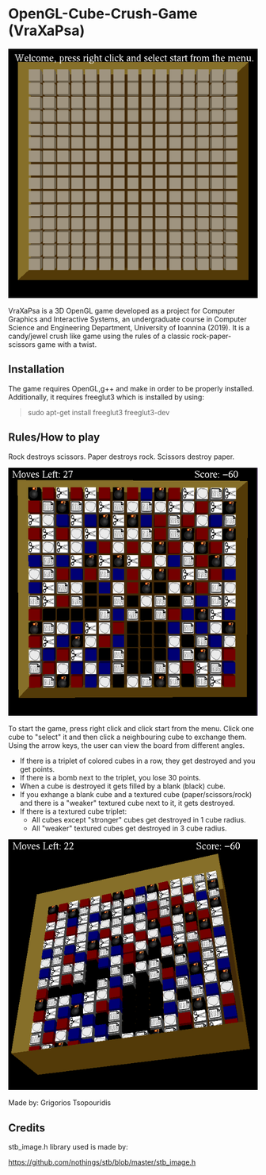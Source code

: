 # OpenGL-Cube-Crush-Game (VraXaPsa)

![](/Screenshots/1.PNG)

VraXaPsa is a 3D OpenGL game developed as a project for Computer Graphics and Interactive Systems, an undergraduate course in Computer Science and Engineering Department, University of Ioannina (2019). It is a candy/jewel crush like game using the rules of a classic rock-paper-scissors game with a twist.

## Installation

The game requires OpenGL,g++ and make in order to be properly installed.
Additionally, it requires freeglut3 which is installed by using:
>sudo apt-get install freeglut3 freeglut3-dev

## Rules/How to play
Rock destroys scissors. Paper destroys rock. Scissors destroy paper.

![](/Screenshots/2.PNG)


To start the game, press right click and click start from the menu. Click one cube to "select" it and then click a neighbouring cube to exchange them. 
Using the arrow keys, the user can view the board from different angles.
* If there is a triplet of colored cubes in a row, they get destroyed and you get points.
* If there is a bomb next to the triplet, you lose 30 points.
* When a cube is destroyed it gets filled by a blank (black) cube.
* If you exhange a blank cube and a textured cube (paper/scissors/rock) and there is a "weaker" textured cube next to it, it gets destroyed.
* If there is a textured cube triplet: 
  * All cubes except "stronger" cubes get destroyed in 1 cube radius.
  * All "weaker" textured cubes get destroyed in 3 cube radius.
  
  
![](/Screenshots/3.PNG)

Made by: Grigorios Tsopouridis
## Credits
stb_image.h library used is made by:

https://github.com/nothings/stb/blob/master/stb_image.h


